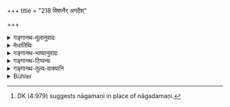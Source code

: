 +++
title = "218 विषघ्नैर् अगदैश्"

+++

<details><summary>गङ्गानथ-मूलानुवादः</summary>

He shall purify all his things by means of liquids destructive of poisons; and he shall be careful to wear always such gems as are antidotes against poison.—(218)
</details>

<details><summary>मेधातिथिः</summary>

**विषघ्नैर् उदकैश् चास्य सर्वद्रव्याणि** राजौपयिकानि वस्त्रादीनि विशोधयेत् । **विषघ्णानि रत्नानि** गरुडोदीर्णनागदमणिप्रभृतीनि[^३३९] । **नियतः** प्रत्यये नित्यं भोजनकालाद् अन्यदापि **धारयेत्** ॥ ७.२१८ ॥


[^३३९]:
     DK (4:979) suggests nāgamaṇi in place of nāgadamaṇi.
</details>

<details><summary>गङ्गानथ-भाष्यानुवादः</summary>

‘*All his things*’— all such things as clothes and the like that are to be used by the king,—‘*he shall purify by means of liquids destructive of poisons*’

‘*Such gems as are antidotes against poison*’—*e.g*. the gem on the snake’s hood, which may have been thrown ont of the month of the Garuḍa-bird.

‘*Careful*’—he should never miss it.

‘*Always*’— at times other than that of eating also.—(218)
</details>

<details><summary>गङ्गानथ-टिप्पन्यः</summary>

This verse is quoted in *Vīramitrodaya* (Rājanīti, p. 161), which
explains ‘*nejayet*’ (which is its reading for ‘shodhayet’) as ‘should
wash’
</details>

<details><summary>गङ्गानथ-तुल्य-वाक्यानि</summary>

*Viṣṇu* (3.87).—‘He shall be conversant with incantations dispelling the
effects of poison and of sickness.’
</details>

<details><summary>Bühler</summary>

218	Let him mix all his food with medicines (that are) antidotes against poison, and let him always be careful to wear gems which destroy poison.
</details>
